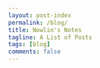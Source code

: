 ```yaml
---
layout: post-index
permalink: /blog/
title: Nowlin's Notes 
tagline: A List of Posts
tags: [blog]
comments: false
---
```


